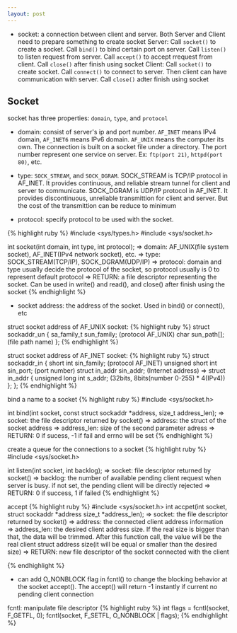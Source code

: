 ```yaml
---
layout: post
---
```

- socket: a connection between client and server. Both Server and Client need to prepare something to create socket
Server: Call `socket()` to create a socket. Call `bind()` to bind certain port on server. Call `listen()` to listen request from server. Call `accept()` to accept rrequest from client. Call `close()` after finish using socket
Client: Call `socket()` to create socket. Call `connect()` to connect to server. Then client can have communication with server. Call `close()` adter finish using socket


## Socket
socket has three properties: `domain`, `type`, and `protocol`

- domain: consist of server's ip and port number. `AF_INET` means IPv4 domain, `AF_INET6` means IPv6 domain. `AF_UNIX` means the computer its own. The connection is built on a socket file under a directory. The port number represent one service on server. Ex: `ftp(port 21)`, `httpd(port 80)`, etc.

- type: `SOCK_STREAM`, and `SOCK_DGRAM`. SOCK_STREAM is TCP/IP protocol in AF_INET. It provides continuous, and reliable stream tunnel for client and server to communicate. SOCK_DGRAM is UDP/IP protocol in AF_INET. It provides discontinuous, unreliable transmittion for client and server. But the cost of the transmittion can be reduce to minimum

- protocol: specify protocol to be used with the socket.


{% highlight ruby %}
#include <sys/types.h>
#include <sys/socket.h>

int socket(int domain, int type, int protocol);
	=> domain: AF_UNIX(file system socket), AF_INET(IPv4 network socket), etc.
	=> type: SOCK_STREAM(TCP/IP), SOCK_DGRAM(UDP/IP)
	=> protocol: domain and type usually decide the protocol of the socket, so protocol usually is 0 to represent default protocol
	=> RETURN: a file descriptor representing the socket. Can be used in write() and read(), and close() after finish using the socket
{% endhighlight %}

- socket address: the address of the socket. Used in bind() or connect(), etc

struct socket address of AF_UNIX socket:
{% highlight ruby %}
struct sockaddr_un {
	sa_family_t	sun_family; (protocol AF_UNIX)
	char	sun_path[]; (file path name)
};
{% endhighlight %}

struct socket address of AF_INET socket:
{% highlight ruby %}
struct sockaddr_in {
	short int	sin_family; (protocol AF_INET)
	unsigned short int	sin_port; (port number)
	struct in_addr	sin_addr; (Internet address)
		=> struct in_addr {
				unsigned long int	s_addr; (32bits, 8bits(number 0-255) * 4(IPv4))
			};
};
{% endhighlight %}

bind a name to a socket
{% highlight ruby %}
#include <sys/socket.h>

int bind(int socket, const struct sockaddr \*address, size_t address_len);
	=> socket: the file descriptor returned by socket()
	=> address: the struct of the socket address
	=> address_len: size of the second parameter adress
	=> RETURN: 0 if sucess, -1 if fail and errno will be set
{% endhighlight %}

create a queue for the connections to a socket
{% highlight ruby %}
#include <sys/socket.h>

int listen(int socket, int backlog);
	=> socket: file descriptor returned by socket()
	=> backlog: the number of available pending client request when server is busy. if not set, the pending client will be directly rejected
	=> RETURN: 0 if success, 1 if failed
{% endhighlight %}

accept
{% highlight ruby %}
#include <sys/socket.h>
int accpet(int socket, struct sockaddr \*address size_t \*address_len);
	=> socket: the file descriptor returned by socket()
	=> address: the connected client address information
	=> address_len: the desired client address size. If the real size is bigger than that, the data will be trimmed. After this function call, the value will be the real client struct address size(it will be equal or smaller than the desired size)
	=> RETURN: new file descriptor of the socket connected with the client

{% endhighlight %}


- can add O_NONBLOCK flag in fcntl() to change the blocking behavior at the socket accept(). The accept() will return -1 instantly if current no pending client connection

fcntl: manipulate file descriptor
{% highlight ruby %}
int flags = fcntl(socket, F_GETFL, 0);
fcntl(socket, F_SETFL, O_NONBLOCK | flags);
{% endhighlight %}


